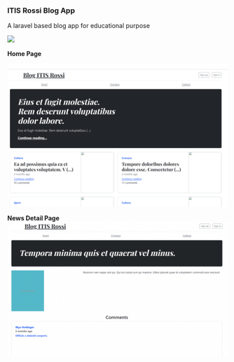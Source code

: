 
### ITIS Rossi Blog App

A laravel based blog app for educational purpose

[![](https://www.itisrossi.edu.it/wp-content/themes/itisrossiweb2r/images/logorossi_PICCOLO.png)](https://www.itisrossi.edu.it/wp-content/themes/itisrossiweb2r/images/logorossi_PICCOLO.png)

**Home Page**

![enter image description here](https://raw.githubusercontent.com/acostaRossi/blog-app/main/screenshot-1.png)

**News Detail Page**
![enter image description here](https://raw.githubusercontent.com/acostaRossi/blog-app/main/screenshot-2.png)
